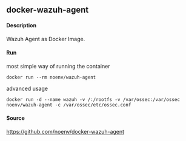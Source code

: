## docker-wazuh-agent

#### Description

Wazuh Agent as Docker Image.

#### Run

most simple way of running the container

    docker run --rm noenv/wazuh-agent

advanced usage

    docker run -d --name wazuh -v /:/rootfs -v /var/ossec:/var/ossec noenv/wazuh-agent -c /var/ossec/etc/ossec.conf

#### Source

https://github.com/noenv/docker-wazuh-agent
